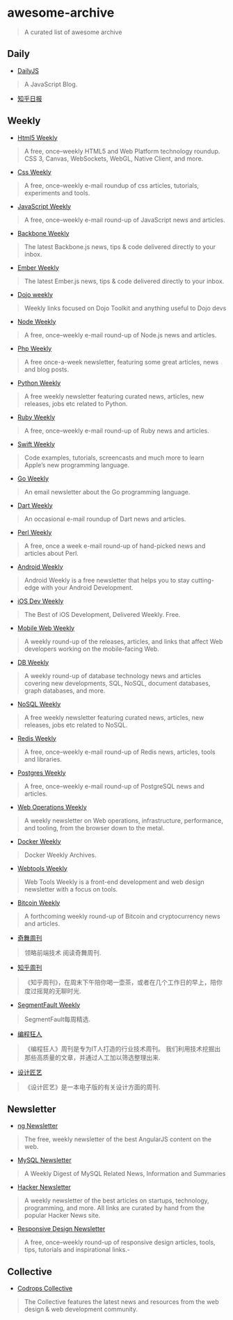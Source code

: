 # awesome-archive

> A curated list of awesome archive

## Daily

- [DailyJS](http://dailyjs.com/)
> A JavaScript Blog.

- [知乎日报](http://daily.zhihu.com/)

## Weekly

- [Html5 Weekly](http://html5weekly.com/)
> A free, once–weekly HTML5 and Web Platform technology roundup. CSS 3, Canvas, WebSockets, WebGL, Native Client, and more.

- [Css Weekly](http://css-weekly.com/)
> A free, once–weekly e-mail roundup of css articles, tutorials, experiments and tools.

- [JavaScript Weekly](http://javascriptweekly.com/)
> A free, once–weekly e-mail round-up of JavaScript news and articles.

- [Backbone Weekly](http://backboneweekly.com/)
> The latest Backbone.js news, tips & code delivered directly to your inbox.

- [Ember Weekly](http://emberweekly.com/)
> The latest Ember.js news, tips & code delivered directly to your inbox.

- [Dojo weekly](http://dojoweekly.com/)
> Weekly links focused on Dojo Toolkit and anything useful to Dojo devs


- [Node Weekly](http://nodeweekly.com/)
> A free, once–weekly e-mail round-up of Node.js news and articles.

- [Php Weekly](http://www.phpweekly.com/)
> A free once-a-week newsletter, featuring some great articles, news and blog posts.

- [Python Weekly](http://www.pythonweekly.com/)
> A free weekly newsletter featuring curated news, articles, new releases, jobs etc related to Python.

- [Ruby Weekly](http://rubyweekly.com/)
> A free, once–weekly e-mail round-up of Ruby news and articles.

- [Swift Weekly](http://swiftweekly.com/)
> Code examples, tutorials, screencasts and much more to learn Apple’s new programming language.


- [Go Weekly](http://www.golangweekly.com/)
> An email newsletter about the Go programming language.

- [Dart Weekly](http://dartweekly.com/)
> An occasional e-mail roundup of Dart news and articles.

- [Perl Weekly](http://perlweekly.com/)
> A free, once a week e-mail round-up of hand-picked news and articles about Perl.



- [Android Weekly](http://androidweekly.net/)
> Android Weekly is a free newsletter that helps you to stay cutting-edge with your Android Development.


- [iOS Dev Weekly](https://iosdevweekly.com/)
> The Best of iOS Development, Delivered Weekly. Free.


- [Mobile Web Weekly](http://mobilewebweekly.co/)
> A weekly round-up of the releases, articles, and links that affect Web developers working on the mobile-facing Web.



- [DB Weekly](http://dbweekly.com/)
> A weekly round-up of database technology news and articles covering new developments, SQL, NoSQL, document databases, graph databases, and more.

- [NoSQL Weekly](http://www.nosqlweekly.com/)
> A free weekly newsletter featuring curated news, articles, new releases, jobs etc related to NoSQL.

- [Redis Weekly](http://redisweekly.com/)
> A free, once–weekly e-mail round-up of Redis news, articles, tools and libraries.

- [Postgres Weekly](http://postgresweekly.com/)
> A free, once–weekly e-mail round-up of PostgreSQL news and articles.



- [Web Operations Weekly](http://webopsweekly.com/)
> A weekly newsletter on Web operations, infrastructure, performance, and tooling, from the browser down to the metal.

- [Docker Weekly](http://blog.docker.com/docker-weekly-archives/)
> Docker Weekly Archives.

- [Webtools Weekly](http://webtoolsweekly.com/)
> Web Tools Weekly is a front-end development and web design newsletter with a focus on tools.


- [Bitcoin Weekly](http://bitcoinweekly.com/)
> A forthcoming weekly round-up of Bitcoin and cryptocurrency news and articles.


- [奇舞周刊](http://www.75team.com/weekly/)
> 领略前端技术 阅读奇舞周刊.

- [知乎周刊](http://zhuanlan.zhihu.com/Weekly)
> 《知乎周刊》，在周末下午陪你喝一壶茶，或者在几个工作日的早上，陪你度过摇晃的无聊时光.

- [SegmentFault Weekly](http://weekly.segmentfault.com/)
> SegmentFault每周精选.

- [编程狂人](http://www.tuicool.com/mags)
> 《编程狂人》周刊是专为IT人打造的行业技术周刊。 我们利用技术挖掘出那些高质量的文章，并通过人工加以筛选整理出来.

- [设计匠艺](http://www.tuicool.com/mags/design)
> 《设计匠艺》是一本电子版的有关设计方面的周刊.



## Newsletter

- [ng Newsletter](http://www.ng-newsletter.com/)
> The free, weekly newsletter of the best AngularJS content on the web.


- [MySQL Newsletter](http://mysqlnewsletter.com/)
> A Weekly Digest of MySQL Related News, Information and Summaries


- [Hacker Newsletter](http://www.hackernewsletter.com/)
> A weekly newsletter of the best articles on startups, technology, programming, and more. All links are curated by hand from the popular Hacker News site.

- [Responsive Design Newsletter](http://responsivedesignweekly.com/)
> A free, once–weekly round-up of responsive design articles, tools, tips, tutorials and inspirational links.-


## Collective

- [Codrops Collective](http://tympanus.net/codrops/collective/)
> The Collective features the latest news and resources from the web design & web development community. 
